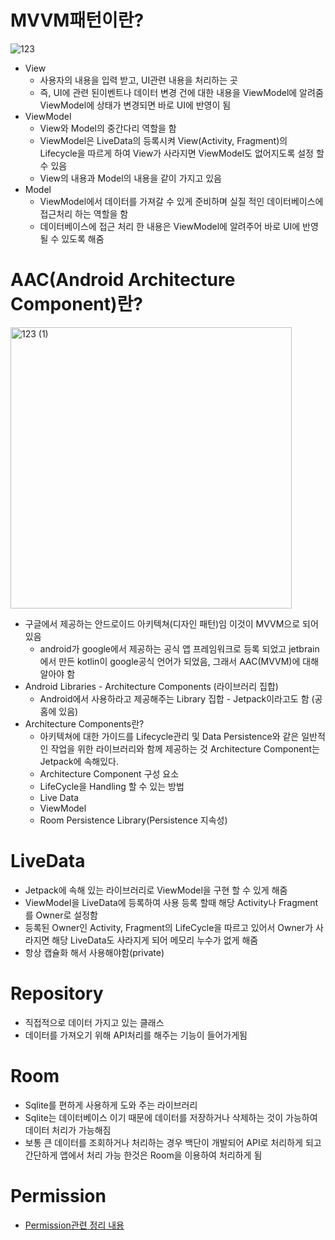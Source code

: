 # MVVM패턴이란?

![123](https://user-images.githubusercontent.com/49854618/162969429-13259761-a684-4789-acc9-0943a6f0d31e.png)

- View
    - 사용자의 내용을 입력 받고, UI관련 내용을 처리하는 곳
    - 즉, UI에 관련 된이벤트나 데이터 변경 건에 대한 내용을 ViewModel에 알려줌 ViewModel에 상태가 변경되면 바로 UI에 반영이 됨
- ViewModel
    - View와 Model의 중간다리 역할을 함
    - ViewModel은 LiveData의 등록시켜 View(Activity, Fragment)의 Lifecycle을 따르게 하여 View가 사라지면 ViewModel도 없어지도록 설정 할 수 있음
    - View의 내용과 Model의 내용을 같이 가지고 있음
- Model
    - ViewModel에서 데이터를 가져갈 수 있게 준비하며 실질 적인 데이터베이스에 접근처리 하는 역할을 함
    - 데이터베이스에 접근 처리 한 내용은 ViewModel에 알려주어 바로 UI에 반영될 수 있도록 해줌

# AAC(Android Architecture Component)란?

<img width="450" alt="123 (1)" src="https://user-images.githubusercontent.com/49854618/162969453-1acc14cb-7d7f-4ce1-b428-2ea7a9350f24.png">

- 구글에서 제공하는 안드로이드 아키텍쳐(디자인 패턴)임 이것이 MVVM으로 되어있음
    - android가 google에서 제공하는 공식 앱 프레임워크로 등록 되었고 jetbrain에서 만든 kotlin이 google공식 언어가 되었음, 그래서 AAC(MVVM)에 대해 알아야 함
- Android Libraries - Architecture Components (라이브러리 집합)
    - Android에서 사용하라고 제공해주는 Library 집합 - Jetpack이라고도 함 (공홈에 있음)
- Architecture Components란?
    - 아키텍쳐에 대한 가이드를 Lifecycle관리 및 Data Persistence와 같은 일반적인 작업을 위한 라이브러리와 함께 제공하는 것 Architecture Component는 Jetpack에 속해있다.
    - Architecture Component 구성 요소
    - LifeCycle을 Handling 할 수 있는 방법
    - Live Data
    - ViewModel
    - Room Persistence Library(Persistence 지속성)

# LiveData

- Jetpack에 속해 있는 라이브러리로 ViewModel을 구현 할 수 있게 해줌
- ViewModel을 LiveData에 등록하여 사용 등록 할때 해당 Activity나 Fragment를 Owner로 설정함
- 등록된 Owner인 Activity, Fragment의 LifeCycle을 따르고 있어서 Owner가 사라지면 해당 LiveData도 사라지게 되어 메모리 누수가 없게 해줌
- 항상 캡슐화 해서 사용해야함(private)

# Repository

- 직접적으로 데이터 가지고 있는 클래스
- 데이터를 가져오기 위해 API처리를 해주는 기능이 들어가게됨

# Room

- Sqlite를 편하게 사용하게 도와 주는 라이브러리
- Sqlite는 데이터베이스 이기 때문에 데이터를 저장하거나 삭제하는 것이 가능하여 데이터 처리가 가능해짐
- 보통 큰 데이터를 조회하거나 처리하는 경우 백단이 개발되어 API로 처리하게 되고 간단하게 앱에서 처리 가능 한것은 Room을 이용하여 처리하게 됨


# Permission
- [Permission관련 정리 내용](https://magpienote.tistory.com/146)

